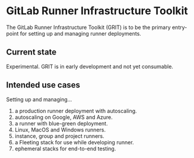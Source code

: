 # GitLab Runner Infrastructure Toolkit

The GitLab Runner Infrastructure Toolkit (GRIT) is to be the primary entry-point for setting up and managing runner deployments.

## Current state

Experimental. GRIT is in early development and not yet consumable.

## Intended use cases

Setting up and managing...
1. a production runner deployment with autoscaling.
2. autoscaling on Google, AWS and Azure.
3. a runner with blue-green deployment.
4. Linux, MacOS and Windows runners.
5. instance, group and project runners.
6. a Fleeting stack for use while developing runner.
7. ephemeral stacks for end-to-end testing.
